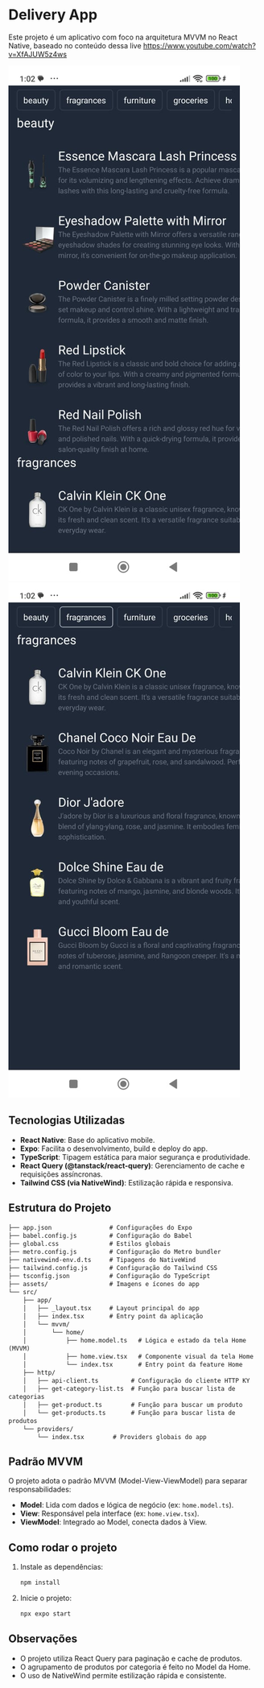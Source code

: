 # Delivery App

Este projeto é um aplicativo com foco na arquitetura MVVM no React Native, baseado no conteúdo dessa live https://www.youtube.com/watch?v=XfAJUW5z4ws

![Tela de todos os produtos](https://raw.githubusercontent.com/jardelbordignon/rn-mvvm/refs/heads/main/assets/screen-all-products.jpeg)
![Tela de produtos por categoria](https://raw.githubusercontent.com/jardelbordignon/rn-mvvm/refs/heads/main/assets/screen-products-by-category.jpeg)

## Tecnologias Utilizadas

- **React Native**: Base do aplicativo mobile.
- **Expo**: Facilita o desenvolvimento, build e deploy do app.
- **TypeScript**: Tipagem estática para maior segurança e produtividade.
- **React Query (@tanstack/react-query)**: Gerenciamento de cache e requisições assíncronas.
- **Tailwind CSS (via NativeWind)**: Estilização rápida e responsiva.

## Estrutura do Projeto

```
├── app.json                # Configurações do Expo
├── babel.config.js         # Configuração do Babel
├── global.css              # Estilos globais
├── metro.config.js         # Configuração do Metro bundler
├── nativewind-env.d.ts     # Tipagens do NativeWind
├── tailwind.config.js      # Configuração do Tailwind CSS
├── tsconfig.json           # Configuração do TypeScript
├── assets/                 # Imagens e ícones do app
└── src/
    ├── app/
    │   ├── _layout.tsx     # Layout principal do app
    │   ├── index.tsx       # Entry point da aplicação
    │   └── mvvm/
    │       └── home/
    │           ├── home.model.ts   # Lógica e estado da tela Home (MVVM)
    │           ├── home.view.tsx   # Componente visual da tela Home
    │           └── index.tsx       # Entry point da feature Home
    ├── http/
    │   ├── api-client.ts         # Configuração do cliente HTTP KY
    │   ├── get-category-list.ts  # Função para buscar lista de categorias
    │   ├── get-product.ts        # Função para buscar um produto
    │   └── get-products.ts       # Função para buscar lista de produtos
    └── providers/
        └── index.tsx        # Providers globais do app
```

## Padrão MVVM
O projeto adota o padrão MVVM (Model-View-ViewModel) para separar responsabilidades:
- **Model**: Lida com dados e lógica de negócio (ex: `home.model.ts`).
- **View**: Responsável pela interface (ex: `home.view.tsx`).
- **ViewModel**: Integrado ao Model, conecta dados à View.

## Como rodar o projeto
1. Instale as dependências:
   ```bash
   npm install
   ```
2. Inicie o projeto:
   ```bash
   npx expo start
   ```

## Observações
- O projeto utiliza React Query para paginação e cache de produtos.
- O agrupamento de produtos por categoria é feito no Model da Home.
- O uso de NativeWind permite estilização rápida e consistente.


